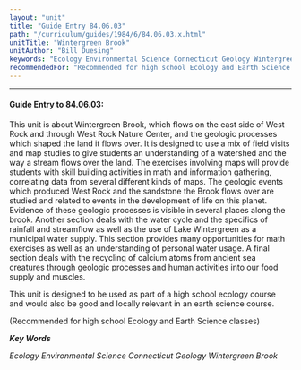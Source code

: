 ```yaml
---
layout: "unit"
title: "Guide Entry 84.06.03"
path: "/curriculum/guides/1984/6/84.06.03.x.html"
unitTitle: "Wintergreen Brook"
unitAuthor: "Bill Duesing"
keywords: "Ecology Environmental Science Connecticut Geology Wintergreen Brook"
recommendedFor: "Recommended for high school Ecology and Earth Science classes"
---
```

<body>
<hr/>
<h4>
Guide Entry to 84.06.03:
</h4>
This unit is about Wintergreen Brook, which flows on the east side of West Rock and through West Rock Nature Center, and the geologic processes which shaped the land it flows over.  It is designed to use a mix of field visits and map studies to give students an understanding of a watershed and the way a stream flows over the land.  The exercises involving maps will provide students with skill building activities in math and information gathering, correlating data from several different kinds of maps.  The geologic events which produced West Rock and the sandstone the Brook flows over are studied and related to events in the development of life on this planet. Evidence of these geologic processes is visible in several places along the brook.  Another section deals with the water cycle and the specifics of rainfall and streamflow as well as the use of Lake Wintergreen as a municipal water supply.  This section provides many opportunities for math exercises as well as an understanding of personal water usage.  A final section deals with the recycling of calcium atoms from ancient sea creatures through geologic processes and human activities into our food supply and muscles.
<p>
This unit is designed to be used as part of a high school ecology course and would also be good and locally relevant in an earth science course.
</p>
<p>
(Recommended for high school Ecology and Earth Science classes)
</p>
<p>
<b>
<i>
Key Words
</i>
</b>
<br/>
</p>
<p>
<i>
Ecology Environmental Science Connecticut Geology Wintergreen Brook
</i>
</p>
</body>